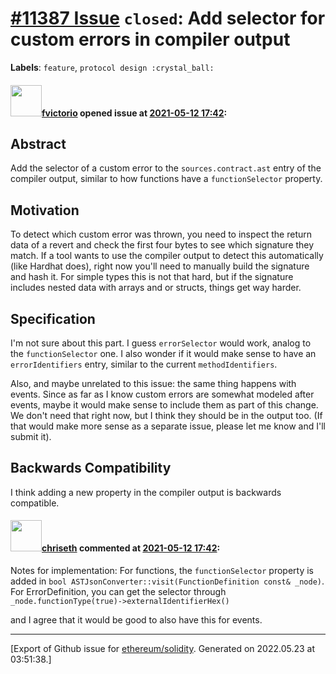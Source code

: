 # [\#11387 Issue](https://github.com/ethereum/solidity/issues/11387) `closed`: Add selector for custom errors in compiler output
**Labels**: `feature`, `protocol design :crystal_ball:`


#### <img src="https://avatars.githubusercontent.com/u/417134?u=5feef499be4f54bc60b2719221a4ec238bc83562&v=4" width="50">[fvictorio](https://github.com/fvictorio) opened issue at [2021-05-12 17:42](https://github.com/ethereum/solidity/issues/11387):

## Abstract

Add the selector of a custom error to the `sources.contract.ast` entry of the compiler output, similar to how functions have a `functionSelector` property.

## Motivation

To detect which custom error was thrown, you need to inspect the return data of a revert and check the first four bytes to see which signature they match. If a tool wants to use the compiler output to detect this automatically (like Hardhat does), right now you'll need to manually build the signature and hash it. For simple types this is not that hard, but if the signature includes nested data with arrays and or structs, things get way harder. 

## Specification

I'm not sure about this part. I guess `errorSelector` would work, analog to the `functionSelector` one. I also wonder if it would make sense to have an `errorIdentifiers` entry, similar to the current `methodIdentifiers`.

Also, and maybe unrelated to this issue: the same thing happens with events. Since as far as I know custom errors are somewhat modeled after events, maybe it would make sense to include them as part of this change. We don't need that right now, but I think they should be in the output too. (If that would make more sense as a separate issue, please let me know and I'll submit it).

## Backwards Compatibility

I think adding a new property in the compiler output is backwards compatible.

#### <img src="https://avatars.githubusercontent.com/u/9073706?v=4" width="50">[chriseth](https://github.com/chriseth) commented at [2021-05-12 17:42](https://github.com/ethereum/solidity/issues/11387#issuecomment-1034649897):

Notes for implementation: For functions, the `functionSelector` property is added in `bool ASTJsonConverter::visit(FunctionDefinition const& _node)`. For ErrorDefinition, you can get the selector through `_node.functionType(true)->externalIdentifierHex()`

and I agree that it would be good to also have this for events.


-------------------------------------------------------------------------------



[Export of Github issue for [ethereum/solidity](https://github.com/ethereum/solidity). Generated on 2022.05.23 at 03:51:38.]
